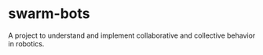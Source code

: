 # swarm-bots
A project to understand and implement collaborative and collective behavior in robotics.
